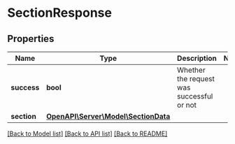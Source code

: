 # SectionResponse

## Properties
Name | Type | Description | Notes
------------ | ------------- | ------------- | -------------
**success** | **bool** | Whether the request was successful or not | 
**section** | [**OpenAPI\Server\Model\SectionData**](SectionData.md) |  | 

[[Back to Model list]](../README.md#documentation-for-models) [[Back to API list]](../README.md#documentation-for-api-endpoints) [[Back to README]](../README.md)


